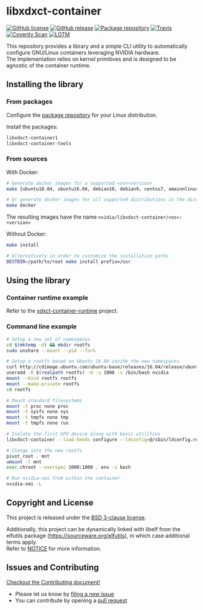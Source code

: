 # libxdxct-container

[![GitHub license](https://img.shields.io/badge/license-New%20BSD-blue.svg?style=flat-square)](https://raw.githubusercontent.com/NVIDIA/libxdxct-container/main/LICENSE)
[![GitHub release](https://img.shields.io/github/release/NVIDIA/libxdxct-container/all.svg?style=flat-square)](https://github.com/NVIDIA/libxdxct-container/releases)
[![Package repository](https://img.shields.io/badge/packages-repository-b956e8.svg?style=flat-square)](https://nvidia.github.io/libxdxct-container)
[![Travis](https://img.shields.io/travis/NVIDIA/libxdxct-container.svg?style=flat-square)](https://travis-ci.org/NVIDIA/libxdxct-container)
[![Coverity Scan](https://img.shields.io/coverity/scan/12444.svg?style=flat-square)](https://scan.coverity.com/projects/nvidia-libxdxct-container)
[![LGTM](https://img.shields.io/lgtm/grade/cpp/g/NVIDIA/libxdxct-container.svg?style=flat-square)](https://lgtm.com/projects/g/NVIDIA/libxdxct-container/alerts/)

This repository provides a library and a simple CLI utility to automatically configure GNU/Linux containers leveraging NVIDIA hardware.\
The implementation relies on kernel primitives and is designed to be agnostic of the container runtime.

## Installing the library
### From packages
Configure the [package repository](https://nvidia.github.io/libxdxct-container/) for your Linux distribution.

Install the packages:
```bash
libxdxct-container1
libxdxct-container-tools
```

### From sources
With Docker:
```bash
# Generate docker images for a supported <os><version>
make {ubuntu18.04, ubuntu16.04, debian10, debian9, centos7, amazonlinux2, opensuse-leap15.1}

# Or generate docker images for all supported distributions in the dist/ directory
make docker
````

The resulting images have the name `nvidia/libxdxct-container/<os>:<version>`

Without Docker:
```bash
make install

# Alternatively in order to customize the installation paths
DESTDIR=/path/to/root make install prefix=/usr
```

## Using the library
### Container runtime example
Refer to the [xdxct-container-runtime](https://github.com/NVIDIA/xdxct-container-runtime) project.

### Command line example

```bash
# Setup a new set of namespaces
cd $(mktemp -d) && mkdir rootfs
sudo unshare --mount --pid --fork

# Setup a rootfs based on Ubuntu 16.04 inside the new namespaces
curl http://cdimage.ubuntu.com/ubuntu-base/releases/16.04/release/ubuntu-base-16.04.6-base-amd64.tar.gz | tar -C rootfs -xz
useradd -R $(realpath rootfs) -U -u 1000 -s /bin/bash nvidia
mount --bind rootfs rootfs
mount --make-private rootfs
cd rootfs

# Mount standard filesystems
mount -t proc none proc
mount -t sysfs none sys
mount -t tmpfs none tmp
mount -t tmpfs none run

# Isolate the first GPU device along with basic utilities
libxdxct-container --load-kmods configure --ldconfig=@/sbin/ldconfig.real --no-cgroups --utility --device 0 $(pwd)

# Change into the new rootfs
pivot_root . mnt
umount -l mnt
exec chroot --userspec 1000:1000 . env -i bash

# Run nvidia-smi from within the container
nvidia-smi -L
```

## Copyright and License

This project is released under the [BSD 3-clause license](https://github.com/NVIDIA/libxdxct-container/blob/main/LICENSE).

Additionally, this project can be dynamically linked with libelf from the elfutils package (https://sourceware.org/elfutils), in which case additional terms apply.\
Refer to [NOTICE](https://github.com/NVIDIA/libxdxct-container/blob/main/NOTICE) for more information.

## Issues and Contributing

[Checkout the Contributing document!](CONTRIBUTING.md)

* Please let us know by [filing a new issue](https://github.com/NVIDIA/libxdxct-container/issues/new)
* You can contribute by opening a [pull request](https://help.github.com/articles/using-pull-requests/)
